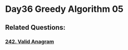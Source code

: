 # Day36 Greedy Algorithm 05

## Related Questions:
### [242. Valid Anagram](https://leetcode.com/problems/valid-anagram/description/)
